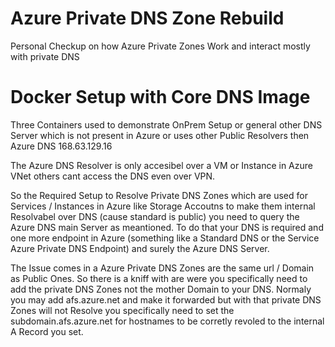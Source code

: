 # Azure Private DNS Zone Rebuild
Personal Checkup on how Azure Private Zones Work and interact mostly with private DNS

# Docker Setup with Core DNS Image
Three Containers used to demonstrate OnPrem Setup or general other DNS Server which is not present in Azure or uses other Public Resolvers then Azure DNS 168.63.129.16

The Azure DNS Resolver is only accesibel over a VM or Instance in Azure VNet others cant access the DNS even over VPN.

So the Required Setup to Resolve Private DNS Zones which are used for Services / Instances in Azure like Storage Accoutns to make them internal Resolvabel over DNS (cause standard is public) you need to query the Azure DNS main Server as meantioned. To do that your DNS is required and one more endpoint in Azure (something like a Standard DNS or the Service Azure Private DNS Endpoint) and surely the Azure DNS Server.

The Issue comes in a Azure Private DNS Zones are the same url / Domain as Public Ones. So there is a kniff with are were you specifically need to add the private DNS Zones not the mother Domain to your DNS. Normaly you may add afs.azure.net and make it forwarded but with that private DNS Zones will not Resolve you specifically need to set the subdomain.afs.azure.net for hostnames to be corretly revoled to the internal A Record you set.
